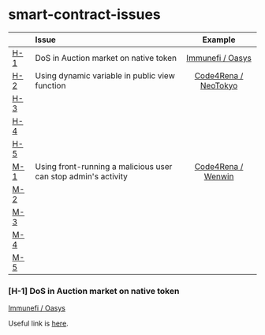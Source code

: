 # smart-contract-issues

| |Issue|Example|
|-|:-|:-:|
| [H-1](#H-1) | DoS in Auction market on native token | [Immunefi / Oasys](https://github.com/oasysgames/oasys-ecosystem-contract/blob/f346dc9ae3e6f65c4e026687455fdb2eeff47ee8/contracts/tofuNFT/MarketNG.sol#L760-L762) |
| [H-2](#H-2) | Using dynamic variable in public view function | [Code4Rena / NeoTokyo](https://code4rena.com/reports/2023-03-neotokyo#h-01-updating-a-pools-total-points-doesnt-affect-existing-stake-positions-for-rewards-calculation)|
| [H-3](#H-3) | | |
| [H-4](#H-4) | | |
| [H-5](#H-5) | | |
| [M-1](#M-1) | Using front-running a malicious user can stop admin's activity | [Code4Rena / Wenwin](https://code4rena.com/reports/2023-03-wenwin/#m-01-undermining-the-fairness-of-the-protocol-in-swapsource-and-possibilities-for-stealing-a-jackpot) |
| [M-2](#M-2) | | |
| [M-3](#M-3) | | |
| [M-4](#M-4) | | |
| [M-5](#M-5) | | |

### <a name="H-1"></a>[H-1] DoS in Auction market on native token

[Immunefi / Oasys](https://github.com/oasysgames/oasys-ecosystem-contract/blob/f346dc9ae3e6f65c4e026687455fdb2eeff47ee8/contracts/tofuNFT/MarketNG.sol#L760-L762)

Useful link is [here](https://consensys.github.io/smart-contract-best-practices/attacks/denial-of-service/).

